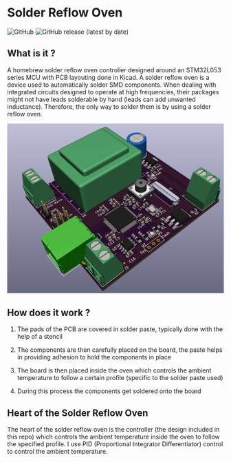 # Solder Reflow Oven
![GitHub](https://img.shields.io/github/license/1sand0s/Solder_Reflow_Oven_2.0)
![GitHub release (latest by date)](https://img.shields.io/github/v/release/1sand0s/Solder_Reflow_Oven_2.0)
 
<h2> What is it ? </h2>
A homebrew solder reflow oven controller designed around an STM32L053 series MCU with PCB layouting done in Kicad. A solder reflow oven is a device used to 
automatically solder SMD components. When dealing with integrated circuits designed to operate at high frequencies, their packages might not have leads solderable by
hand (leads can add unwanted inductance). Therefore, the only way to solder them is by using a solder reflow oven.  
 
![Alt 3D CAD Model](SolderReflow_3D.png)

<h2> How does it work ? </h2>

1. The pads of the PCB are covered in solder paste, typically done with the help of a stencil

2. The components are then carefully placed on the board, the paste helps in providing adhesion to hold the components in place
 
3. The board is then placed inside the oven which controls the ambient temperature to follow a certain profile (specific to the solder paste used)
 
4. During this process the components get soldered onto the board

<h2> Heart of the Solder Reflow Oven </h2>
The heart of the solder reflow oven is the controller (the design included in this repo) which controls the ambient temperature inside the oven to follow the
specified profile. I use PID (Proportional Integrator Differentiator) control to control the ambient temperature.  
